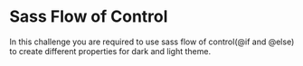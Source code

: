 # Sass Flow of Control
In this challenge you are required to use sass flow of control(@if and @else) to create different properties for dark and light theme.
